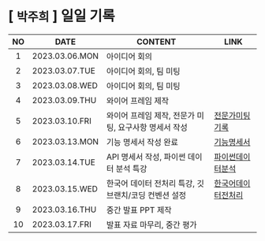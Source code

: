 # [ `박주희` ] 일일 기록

| NO  | DATE           | CONTENT                                               | LINK                                                                                                                                                                                                                       |
| :-: | -------------- | ----------------------------------------------------- | -------------------------------------------------------------------------------------------------------------------------------------------------------------------------------------------------------------------------- |
|  1  | 2023.03.06.MON | 아이디어 회의                                         |                                                                                                                                                                                                                            |
|  2  | 2023.03.07.TUE | 아이디어 회의, 팀 미팅                                |                                                                                                                                                                                                                            |
|  3  | 2023.03.08.WED | 아이디어 회의, 팀 미팅                                |                                                                                                                                                                                                                            |
|  4  | 2023.03.09.THU | 와이어 프레임 제작                                    |                                                                                                                                                                                                                            |
|  5  | 2023.03.10.FRI | 와이어 프레임 제작, 전문가 미팅, 요구사항 명세서 작성 | [전문가미팅기록](https://lab.ssafy.com/s08-bigdata-dist-sub2/S08P22A507/-/blob/parkjuhee/parkjuhee/%EC%A0%84%EB%AC%B8%EA%B0%80_%EB%AF%B8%ED%8C%85_%EA%B8%B0%EB%A1%9D.pdf)                                                  |
|  6  | 2023.03.13.MON | 기능 명세서 작성 완료                                 | [기능명세서](https://lab.ssafy.com/s08-bigdata-dist-sub2/S08P22A507/-/blob/parkjuhee/parkjuhee/%EA%B8%B0%EB%8A%A5_%EB%AA%85%EC%84%B8%EC%84%9C.pdf)                                                                         |
|  7  | 2023.03.14.TUE | API 명세서 작성, 파이썬 데이터 분석 특강              | [파이썬데이터분석](https://lab.ssafy.com/s08-bigdata-dist-sub2/S08P22A507/-/blob/parkjuhee/parkjuhee/%EB%B9%85%EB%8D%B0%EC%9D%B4%ED%84%B0__%ED%8C%8C%EC%9D%B4%EC%8D%AC_%EB%8D%B0%EC%9D%B4%ED%84%B0_%EB%B6%84%EC%84%9D.pdf) |
|  8  | 2023.03.15.WED | 한국어 데이터 전처리 특강, 깃브랜치/코딩 컨벤션 설정  | [한국어데이터전처리](https://lab.ssafy.com/s08-bigdata-dist-sub2/S08P22A507/-/blob/parkjuhee/parkjuhee/%ED%95%9C%EA%B5%AD%EC%96%B4_%EB%8D%B0%EC%9D%B4%ED%84%B0_%EC%A0%84%EC%B2%98%EB%A6%AC.pdf)                            |
|  9  | 2023.03.16.THU |          중간 발표 PPT 제작                                             |                                                                                                                                                                                                                            |
| 10  | 2023.03.17.FRI |           발표 자료 마무리, 중간 평가                                            |                                                                                                                                                                                                                            |

